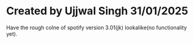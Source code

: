 # Created by Ujjwal Singh 31/01/2025

Have the rough colne of spotify version 3.01(jk) lookalike(no functionality yet).